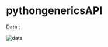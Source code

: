 # pythongenericsAPI

Data :

![data](https://user-images.githubusercontent.com/34789553/64254510-31fb0580-cf3d-11e9-96d5-464cd54ac450.png)
